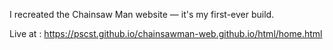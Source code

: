 I recreated the Chainsaw Man website — it's my first-ever build.

Live at : 
https://pscst.github.io/chainsawman-web.github.io/html/home.html
